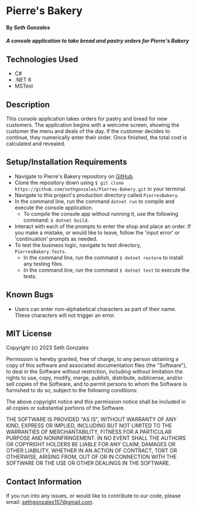 # Pierre's Bakery

#### By _Seth Gonzales_

#### _A console application to take bread and pastry orders for Pierre's Bakery_

## Technologies Used

* C#
* .NET 6
* MSTest

## Description

This console application takes orders for pastry and bread for new customers. The application begins with a welcome screen, showing the customer the menu and deals of the day. If the customer decides to continue, they numerically enter their order. Once finished, the total cost is calculated and revealed. 

## Setup/Installation Requirements

* Navigate to Pierre's Bakery repository on [GitHub](https://github.com/sethgonzales/Pierres-Bakery).
* Clone the repository down using `$ git clone https://github.com/sethgonzales/Pierres-Bakery.git` in your terminal.
* Navigate to this project's production directory called `PierresBakery`.
* In the command line, run the command `dotnet run` to compile and execute the console application. 
   * To compile the console app without running it, use the following command: `$ dotnet build`.
* Interact with each of the prompts to enter the shop and place an order. If you make a mistake, or would like to leave, follow the 'input error' or 'continuation' prompts as needed.
* To test the business logic, navigate to test directory, `PierresBakery.Tests`.
   * In the command line, run the command `$ dotnet restore` to install any testing files.
   * In the command line, run the command `$ dotnet test` to execute the tests.

## Known Bugs

* Users can enter non-alphabetical characters as part of their name. These characters will not trigger an error.

## MIT License

Copyright (c) 2023 Seth Gonzales

Permission is hereby granted, free of charge, to any person obtaining a copy
of this software and associated documentation files (the "Software"), to deal
in the Software without restriction, including without limitation the rights
to use, copy, modify, merge, publish, distribute, sublicense, and/or sell
copies of the Software, and to permit persons to whom the Software is
furnished to do so, subject to the following conditions:

The above copyright notice and this permission notice shall be included in all
copies or substantial portions of the Software.

THE SOFTWARE IS PROVIDED "AS IS", WITHOUT WARRANTY OF ANY KIND, EXPRESS OR
IMPLIED, INCLUDING BUT NOT LIMITED TO THE WARRANTIES OF MERCHANTABILITY,
FITNESS FOR A PARTICULAR PURPOSE AND NONINFRINGEMENT. IN NO EVENT SHALL THE
AUTHORS OR COPYRIGHT HOLDERS BE LIABLE FOR ANY CLAIM, DAMAGES OR OTHER
LIABILITY, WHETHER IN AN ACTION OF CONTRACT, TORT OR OTHERWISE, ARISING FROM,
OUT OF OR IN CONNECTION WITH THE SOFTWARE OR THE USE OR OTHER DEALINGS IN THE
SOFTWARE.

## Contact Information

If you run into any issues, or would like to contribute to our code, please email: sethgonzales157@gmail.com.
